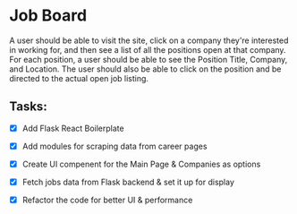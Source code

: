 # Job Board

A user should be able to visit the site, click on a company they're interested in working for, and then see a list of all the positions open at that company. For each position, a user should be able to see the Position Title, Company, and Location. The user should also be able to click on the position and be directed to the actual open job listing.

## Tasks:

- [x] Add Flask React Boilerplate

- [x] Add modules for scraping data from career pages

- [x] Create UI compenent for the Main Page & Companies as options

- [x] Fetch jobs data from Flask backend & set it up for display

- [x] Refactor the code for better UI & performance
